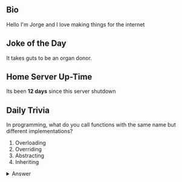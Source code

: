 ## Bio

Hello I'm Jorge and I love making things for the internet

## Joke of the Day

It takes guts to be an organ donor.

## Home Server Up-Time

Its been **12 days** since this server shutdown


## Daily Trivia

In programming, what do you call functions with the same name but different implementations?
 1. Overloading
 2. Overriding
 3. Abstracting
 4. Inheriting

<details>
  <summary>Answer</summary>
  Overloading
</details>
